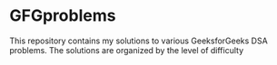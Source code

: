 # GFGproblems
This repository contains my solutions to various GeeksforGeeks DSA problems. The solutions are organized by the level of difficulty 
